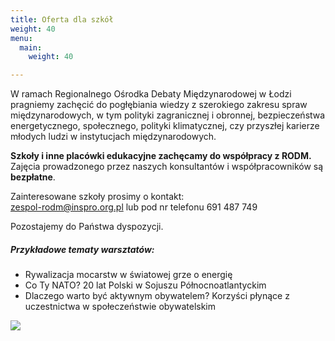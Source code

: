 ```yaml
---
title: Oferta dla szkół
weight: 40
menu:
  main:
    weight: 40

---
```

W ramach Regionalnego Ośrodka Debaty Międzynarodowej w Łodzi pragniemy zachęcić do pogłębiania wiedzy z szerokiego zakresu spraw międzynarodowych, w tym polityki zagranicznej i obronnej, bezpieczeństwa energetycznego, społecznego, polityki klimatycznej, czy przyszłej karierze młodych ludzi w instytucjach międzynarodowych.

**Szkoły i inne placówki edukacyjne zachęcamy do współpracy z RODM.** Zajęcia prowadzonego przez naszych konsultantów i współpracowników są **bezpłatne**.

Zainteresowane szkoły prosimy o kontakt:   
zespol-rodm@inspro.org.pl lub pod nr telefonu 691 487 749

Pozostajemy do Państwa dyspozycji.

##### Przykładowe tematy warsztatów:

* Rywalizacja mocarstw w światowej grze o energię
* Co Ty NATO? 20 lat Polski w Sojuszu Północnoatlantyckim
* Dlaczego warto być aktywnym obywatelem? Korzyści płynące z uczestnictwa w społeczeństwie obywatelskim

![](https://res.cloudinary.com/inspro/image/upload/v1554379674/rodm/IMG_4844%20%281%29.jpg)